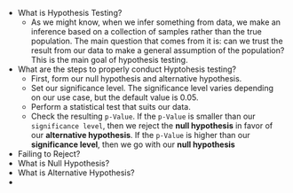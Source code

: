 - What is Hypothesis Testing?
	- As we might know, when we infer something from data, we make an inference based on a collection of samples rather than the true population. The main question that comes from it is: can we trust the result from our data to make a general assumption of the population? This is the main goal of hypothesis testing.
- What are the steps to properly conduct Hyptohesis testing?
	- First, form our null hypothesis and alternative hypothesis.
	- Set our significance level. The significance level varies depending on our use case, but the default value is 0.05.
	- Perform a statistical test that suits our data.
	- Check the resulting `p-Value`. If the `p-Value` is smaller than our `significance level`, then we reject the **null hypothesis** in favor of our **alternative hypothesis**. If the `p-Value` is higher than our **significance level**, then we go with our **null hypothesis**
- Failing to Reject?
- What is Null Hypothesis?
- What is Alternative Hypothesis?
-